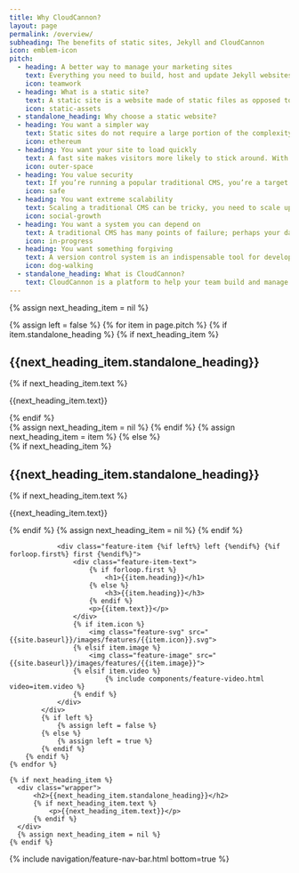 ```yaml
---
title: Why CloudCannon?
layout: page
permalink: /overview/
subheading: The benefits of static sites, Jekyll and CloudCannon
icon: emblem-icon
pitch:
  - heading: A better way to manage your marketing sites
    text: Everything you need to build, host and update Jekyll websites. CloudCannon empowers you to take advantage of the many benefits of static sites and enable editors to update content.
    icon: teamwork
  - heading: What is a static site?
    text: A static site is a website made of static files as opposed to a traditional CMS which dynamically generates pages on-the-fly.<br><br>A static site generator such as Jekyll enables you to build sites using many of your favourite features from a dynamic CMS such as templating, includes and content abstraction. But you're still working directly with files and output a purely static website.
    icon: static-assets
  - standalone_heading: Why choose a static website?
  - heading: You want a simpler way
    text: Static sites do not require a large portion of the complexity from traditional backends. There’s no database, backend languages or complex infrastructure to manage. This makes static sites faster to build and require less technical knowledge and upkeep.
    icon: ethereum
  - heading: You want your site to load quickly
    text: A fast site makes visitors more likely to stick around. With static, there’s no database queries or on-the-fly generation. The server just needs to send a static file which is extremely fast in comparison. You can also use a CDN to ensure the website loads quickly for customers around the globe.
    icon: outer-space
  - heading: You value security
    text: If you’re running a popular traditional CMS, you’re a target. All it takes is one out of date plugin or unknown security hole and your whole site is compromised. Static sites do not have the same vulnerabilities as there’s very little for hackers to exploit. 
    icon: safe
  - heading: You want extreme scalability
    text: Scaling a traditional CMS can be tricky, you need to scale up servers when there’s a spike in traffic then scale down afterwards to reduce costs. For static sites, a single server can handle tens of thousands of concurrent requests. There’s also many hosting services for static sites like Amazon S3 and CloudCannon Hosting that will scale to your needs without you having to lift a finger.
    icon: social-growth
  - heading: You want a system you can depend on
    text: A traditional CMS has many points of failure; perhaps your database is down or your carousel plugin doesn’t work with the latest version of the CMS. A static site avoids these problems altogether as the server simply serves files.
    icon: in-progress
  - heading: You want something forgiving
    text: A version control system is an indispensable tool for developers working on software project. It serves as a backup for source code, mistakes can be rolled back and it allows a team to collaborate without stomping on each other's toes. Static sites are a collection of files making them a perfect fit for version control. 
    icon: dog-walking
  - standalone_heading: What is CloudCannon?
    text: CloudCannon is a platform to help your team build and manage Jekyll websites. Editors update content on an easy to use UI without needing any technical knowledge of Jekyll or Git. Developers work locally using the favourite tools and keep in sync using Git.
---
```


{% assign next_heading_item = nil %}
<div class="feature-wrapper">
    {% assign left = false %}
    {% for item in page.pitch %}
        {% if item.standalone_heading %}
          {% if next_heading_item %}
            <div class="wrapper">
                <h2>{{next_heading_item.standalone_heading}}</h2>
                {% if next_heading_item.text %}
                    <p>{{next_heading_item.text}}</p>
                {% endif %}
            </div>
            {% assign next_heading_item = nil %}
          {% endif %}
          {% assign next_heading_item = item %}
        {% else %}
            <div class="wrapper wrapper-large">
              {% if next_heading_item %}
                <h2>{{next_heading_item.standalone_heading}}</h2>
                {% if next_heading_item.text %}
                    <p>{{next_heading_item.text}}</p>
                {% endif %}
                {% assign next_heading_item = nil %}
              {% endif %}

                <div class="feature-item {%if left%} left {%endif%} {%if forloop.first%} first {%endif%}">
                    <div class="feature-item-text">
                        {% if forloop.first %}
                            <h1>{{item.heading}}</h1>
                        {% else %}
                            <h3>{{item.heading}}</h3>
                        {% endif %}
                        <p>{{item.text}}</p>
                    </div>
                    {% if item.icon %}
                        <img class="feature-svg" src="{{site.baseurl}}/images/features/{{item.icon}}.svg">
                    {% elsif item.image %}
                        <img class="feature-image" src="{{site.baseurl}}/images/features/{{item.image}}">
                    {% elsif item.video %}
                            {% include components/feature-video.html video=item.video %}
                    {% endif %}
                </div>
            </div>
            {% if left %}
                {% assign left = false %}
            {% else %}
                {% assign left = true %}
            {% endif %}
        {% endif %}
    {% endfor %}

    {% if next_heading_item %}
      <div class="wrapper">
          <h2>{{next_heading_item.standalone_heading}}</h2>
          {% if next_heading_item.text %}
              <p>{{next_heading_item.text}}</p>
          {% endif %}
      </div>
      {% assign next_heading_item = nil %}
    {% endif %}
</div>

{% include navigation/feature-nav-bar.html bottom=true %}


